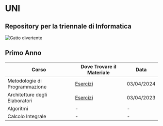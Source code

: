 # UNI
## Repository per la triennale di Informatica 
![Gatto divertente](https://i.pinimg.com/originals/38/83/8d/38838d2369fe10f9e3f03e92bde4883c.gif) 
## Primo Anno 
 | Corso                          | Dove Trovare il Materiale                                                                                   | Data       |
  |--------------------------------|------------------------------------------------------------------------------------------------------------|------------|
  | Metodologie di Programmazione  | [Esercizi](https://github.com/ajhxia/UNI/tree/main/Esercizi%20-%20Metodologie%20di%20Programmazione)    | 03/04/2024 |
  | Architetture degli Elaboratori | [Esercizi](https://github.com/ajhxia/UNI/tree/main/Esercizi%20-%20Architetture%20degli%20Elaboratori)   | 03/04/2023 |
  | Algoritmi                      | -                                                                                                          | -          |
  | Calcolo Integrale              | -                                                                                                          | -          |
